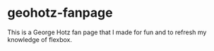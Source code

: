 # geohotz-fanpage
This is a George Hotz fan page that I made for fun and to refresh my knowledge of flexbox.
